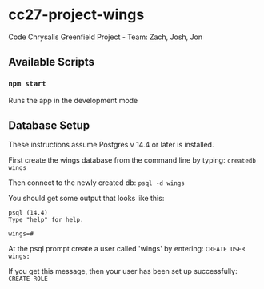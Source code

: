 # cc27-project-wings

Code Chrysalis Greenfield Project - Team: Zach, Josh, Jon

## Available Scripts

### `npm start`

Runs the app in the development mode

## Database Setup
These instructions assume Postgres v 14.4 or later is installed.

First create the wings database from the command line by typing:
`createdb wings`

Then connect to the newly created db:
`psql -d wings`

You should get some output that looks like this:
```
psql (14.4)
Type "help" for help.

wings=# 
```

At the psql prompt create a user called 'wings' by entering:
`CREATE USER wings;`

If you get this message, then your user has been set up successfully:
`CREATE ROLE`